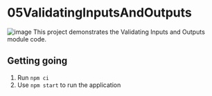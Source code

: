 # 05ValidatingInputsAndOutputs
![image](https://github.com/user-attachments/assets/c5396796-30e0-4ddd-94eb-804493ce2d21)
This project demonstrates the Validating Inputs and Outputs module code.

## Getting going
1. Run `npm ci`
2. Use `npm start` to run the application
